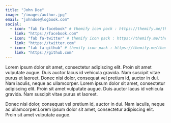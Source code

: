 ```yaml
---
title: "John Doe"
image: "/images/author.jpg"
email: "johndoe@logbook.com"
social:
  - icon: "fab fa-facebook" # themify icon pack : https://themify.me/themify-icons
    link: "https://facebook.com"
  - icon: "fab fa-twitter" # themify icon pack : https://themify.me/themify-icons
    link: "https://twitter.com"
  - icon: "fab fa-github" # themify icon pack : https://themify.me/themify-icons
    link: "https://github.com"
---
```


Lorem ipsum dolor sit amet, consectetur adipiscing elit. Proin sit amet vulputate augue. Duis auctor lacus id vehicula gravida. Nam suscipit vitae purus et laoreet. Donec nisi dolor, consequat vel pretium id, auctor in dui. Nam iaculis, neque ac ullamcorper. Lorem ipsum dolor sit amet, consectetur adipiscing elit. Proin sit amet vulputate augue. Duis auctor lacus id vehicula gravida. Nam suscipit vitae purus et laoreet.

Donec nisi dolor, consequat vel pretium id, auctor in dui. Nam iaculis, neque ac ullamcorper.Lorem ipsum dolor sit amet, consectetur adipiscing elit. Proin sit amet vulputate augue.

